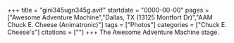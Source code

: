 +++
title = "gini345ugn345g.avif"
startdate = "0000-00-00"
pages = ["Awesome Adventure Machine","Dallas, TX (13125 Montfort Dr)","AAM Chuck E. Cheese (Animatronic)"]
tags = ["Photos"]
categories = ["Chuck E. Cheese's"]
citations = [""]
+++
The Awesome Adventure Machine stage.
